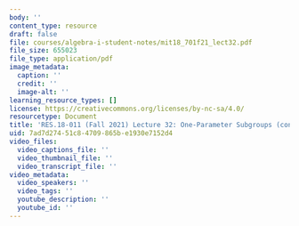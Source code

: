 ```yaml
---
body: ''
content_type: resource
draft: false
file: courses/algebra-i-student-notes/mit18_701f21_lect32.pdf
file_size: 655023
file_type: application/pdf
image_metadata:
  caption: ''
  credit: ''
  image-alt: ''
learning_resource_types: []
license: https://creativecommons.org/licenses/by-nc-sa/4.0/
resourcetype: Document
title: 'RES.18-011 (Fall 2021) Lecture 32: One-Parameter Subgroups (cont.) '
uid: 7ad7d274-51c8-4709-865b-e1930e7152d4
video_files:
  video_captions_file: ''
  video_thumbnail_file: ''
  video_transcript_file: ''
video_metadata:
  video_speakers: ''
  video_tags: ''
  youtube_description: ''
  youtube_id: ''
---
```

